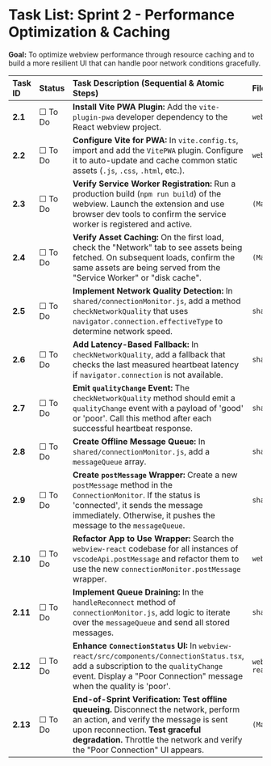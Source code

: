 # Task List: Sprint 2 - Performance Optimization & Caching

**Goal:** To optimize webview performance through resource caching and to build a more resilient UI that can handle poor network conditions gracefully.

| Task ID | Status | Task Description (Sequential & Atomic Steps) | File(s) To Modify |
| :--- | :--- | :--- | :--- |
| **2.1** | ☐ To Do | **Install Vite PWA Plugin:** Add the `vite-plugin-pwa` developer dependency to the React webview project. | `webview-react/package.json` |
| **2.2** | ☐ To Do | **Configure Vite for PWA:** In `vite.config.ts`, import and add the `VitePWA` plugin. Configure it to auto-update and cache common static assets (`.js`, `.css`, `.html`, etc.). | `webview-react/vite.config.ts` |
| **2.3** | ☐ To Do | **Verify Service Worker Registration:** Run a production build (`npm run build`) of the webview. Launch the extension and use browser dev tools to confirm the service worker is registered and active. | `(Manual Test)` |
| **2.4** | ☐ To Do | **Verify Asset Caching:** On the first load, check the "Network" tab to see assets being fetched. On subsequent loads, confirm the same assets are being served from the "Service Worker" or "disk cache". | `(Manual Test)` |
| **2.5** | ☐ To Do | **Implement Network Quality Detection:** In `shared/connectionMonitor.js`, add a method `checkNetworkQuality` that uses `navigator.connection.effectiveType` to determine network speed. | `shared/connectionMonitor.js` |
| **2.6** | ☐ To Do | **Add Latency-Based Fallback:** In `checkNetworkQuality`, add a fallback that checks the last measured heartbeat latency if `navigator.connection` is not available. | `shared/connectionMonitor.js` |
| **2.7** | ☐ To Do | **Emit `qualityChange` Event:** The `checkNetworkQuality` method should emit a `qualityChange` event with a payload of 'good' or 'poor'. Call this method after each successful heartbeat response. | `shared/connectionMonitor.js` |
| **2.8** | ☐ To Do | **Create Offline Message Queue:** In `shared/connectionMonitor.js`, add a `messageQueue` array. | `shared/connectionMonitor.js` |
| **2.9** | ☐ To Do | **Create `postMessage` Wrapper:** Create a new `postMessage` method in the `ConnectionMonitor`. If the status is 'connected', it sends the message immediately. Otherwise, it pushes the message to the `messageQueue`. | `shared/connectionMonitor.js` |
| **2.10**| ☐ To Do | **Refactor App to Use Wrapper:** Search the `webview-react` codebase for all instances of `vscodeApi.postMessage` and refactor them to use the new `connectionMonitor.postMessage` wrapper. | `webview-react/src/**/*.tsx` |
| **2.11**| ☐ To Do | **Implement Queue Draining:** In the `handleReconnect` method of `connectionMonitor.js`, add logic to iterate over the `messageQueue` and send all stored messages. | `shared/connectionMonitor.js` |
| **2.12**| ☐ To Do | **Enhance `ConnectionStatus` UI:** In `webview-react/src/components/ConnectionStatus.tsx`, add a subscription to the `qualityChange` event. Display a "Poor Connection" message when the quality is 'poor'. | `webview-react/src/components/ConnectionStatus.tsx` |
| **2.13**| ☐ To Do | **End-of-Sprint Verification:** **Test offline queueing.** Disconnect the network, perform an action, and verify the message is sent upon reconnection. **Test graceful degradation.** Throttle the network and verify the "Poor Connection" UI appears. | `(Manual Test)` |
